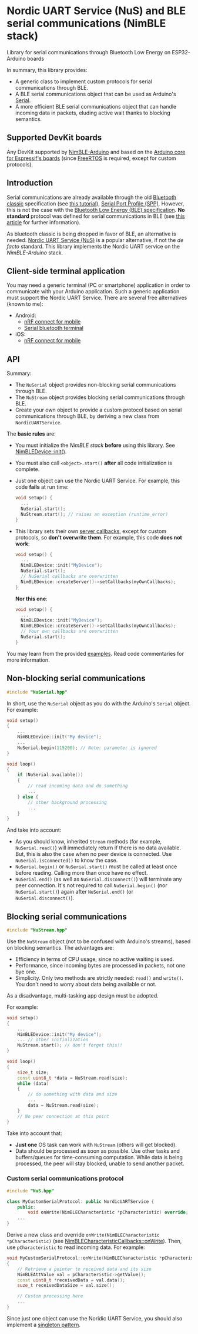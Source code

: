 # Nordic UART Service (NuS) and BLE serial communications (NimBLE stack)

Library for serial communications through Bluetooth Low Energy on ESP32-Arduino boards

In summary, this library provides:

- A generic class to implement custom protocols for serial communications through BLE.
- A BLE serial communications object that can be used as Arduino's [Serial](https://www.arduino.cc/reference/en/language/functions/communication/serial/).
- A more efficient BLE serial communications object that can handle incoming data in packets, eluding active wait thanks to blocking semantics.

## Supported DevKit boards

Any DevKit supported by [NimBLE-Arduino](https://github.com/h2zero/NimBLE-Arduino) and based on the [Arduino core for Espressif's boards](https://github.com/espressif/arduino-esp32)
(since [FreeRTOS](https://www.freertos.org/Embedded-RTOS-Binary-Semaphores.html) is required, except for custom protocols).

## Introduction

Serial communications are already available through the old [Bluetooth classic](https://www.argenox.com/library/bluetooth-classic/introduction-to-bluetooth-classic/) specification (see [this tutorial](https://circuitdigest.com/microcontroller-projects/using-classic-bluetooth-in-esp32-and-toogle-an-led)), [Serial Port Profile (SPP)](https://www.bluetooth.com/specifications/specs/serial-port-profile-1-2/).
However, this is not the case with the [Bluetooth Low Energy (BLE) specification](https://en.wikipedia.org/wiki/Bluetooth_Low_Energy).
**No standard** protocol was defined for serial communications in BLE (see [this article](https://punchthrough.com/serial-over-ble/) for further information).

As bluetooth classic is being dropped in favor of BLE, an alternative is needed. [Nordic UART Service (NuS)](https://docs.nordicsemi.com/bundle/ncs-latest/page/nrf/libraries/bluetooth_services/services/nus.html) is a popular alternative, if not the *de facto* standard.
This library implements the Nordic UART service on the *NimBLE-Arduino* stack.

## Client-side terminal application

You may need a generic terminal (PC or smartphone) application in order to communicate with your Arduino application. Such a generic application must support the Nordic UART Service. There are several free alternatives (known to me):

- Android:
  - [nRF connect for mobile](https://play.google.com/store/apps/details?id=no.nordicsemi.android.mcp)
  - [Serial bluetooth terminal](https://play.google.com/store/apps/details?id=de.kai_morich.serial_bluetooth_terminal)
- iOS:
  - [nRF connect for mobile](https://apps.apple.com/es/app/nrf-connect-for-mobile/id1054362403)

## API

Summary:

- The `NuSerial` object provides non-blocking serial communications through BLE.
- The `NuStream` object provides blocking serial communications through BLE.
- Create your own object to provide a custom protocol based on serial communications through BLE, by deriving a new class from
  `NordicUARTService`.

The **basic rules** are:

- You must initialize the *NimBLE stack* **before** using this library. See [NimBLEDevice::init()](https://h2zero.github.io/NimBLE-Arduino/class_nim_b_l_e_device.html).
- You must also call `<object>.start()` **after** all code initialization is complete.
- Just one object can use the Nordic UART Service. For example, this code **fails** at run time:

  ```c++
  void setup() {
    ...
    NuSerial.start();
    NuStream.start(); // raises an exception (runtime_error)
  }
  ```

- This library sets their own [server callbacks](https://h2zero.github.io/esp-nimble-cpp/class_nim_b_l_e_server_callbacks.html), except for custom protocols, so **don't overwrite them**. For example, this code **does not work**:

  ```c++
  void setup() {
    ...
    NimBLEDevice::init("MyDevice");
    NuSerial.start();
    // NuSerial callbacks are overwritten
    NimBLEDevice::createServer()->setCallbacks(myOwnCallbacks);
  }
  ```

  **Nor this one**:

  ```c++
  void setup() {
    ...
    NimBLEDevice::init("MyDevice");
    NimBLEDevice::createServer()->setCallbacks(myOwnCallbacks);
    // Your own callbacks are overwritten
    NuSerial.start();
  }
  ```

You may learn from the provided [examples](./examples/README.md). Read code commentaries for more information.

## Non-blocking serial communications

```c++
#include "NuSerial.hpp"
```

In short, use the `NuSerial` object as you do with the Arduino's `Serial` object. For example:

```c++
void setup()
{
    ...
    NimBLEDevice::init("My device");
    ...
    NuSerial.begin(115200); // Note: parameter is ignored
}

void loop()
{
    if (NuSerial.available())
    {
        // read incoming data and do something
        ...
    } else {
        // other background processing
        ...
    }
}
```

And take into account:

- As you should know, inherited `Stream` methods (for example, `NuSerial.read()`) will immediately return if there is no data available. But, this is also the case when no peer device is connected. Use `NuSerial.isConnected()` to know the case.
- `NuSerial.begin()` or `NuSerial.start()` must be called at least once before reading. Calling more than once have no effect.
- `NuSerial.end()` (as well as `NuSerial.disconnect()`) will terminate any peer connection. It's not required to call `NuSerial.begin()` (nor `NuSerial.start()`) again after `NuSerial.end()` (or `NuSerial.disconnect()`).

## Blocking serial communications

```c++
#include "NuStream.hpp"
```

Use the `NuStream` object (not to be confused with Arduino's streams), based on blocking semantics. The advantages are:

- Efficiency in terms of CPU usage, since no active waiting is used.
- Performance, since incoming bytes are processed in packets, not one bye one.
- Simplicity. Only two methods are strictly needed: `read()` and `write()`. You don't need to worry about data being available or not.

As a disadvantage, multi-tasking app design must be adopted.

For example:

```c++
void setup()
{
    ...
    NimBLEDevice::init("My device");
    ... // other initialization
    NuStream.start(); // don't forget this!!
}

void loop()
{
    size_t size;
    const uint8_t *data = NuStream.read(size);
    while (data)
    {
        // do something with data and size
        ...
        data = NuStream.read(size);
    }
    // No peer connection at this point
}
```

Take into account that:

- **Just one** OS task can work with `NuStream` (others will get blocked).
- Data should be processed as soon as possible. Use other tasks and buffers/queues for time-consuming computation.
  While data is being processed, the peer will stay blocked, unable to send another packet.

### Custom serial communications protocol

```c++
#include "NuS.hpp"

class MyCustomSerialProtocol: public NordicUARTService {
    public:
        void onWrite(NimBLECharacteristic *pCharacteristic) override;
    ...
}
```

Derive a new class and override `onWrite(NimBLECharacteristic *pCharacteristic)` (see [NimBLECharacteristicCallbacks::onWrite](https://h2zero.github.io/NimBLE-Arduino/class_nim_b_l_e_characteristic_callbacks.html)). Then, use `pCharacteristic` to read incoming data. For example:

```c++
void MyCustomSerialProtocol::onWrite(NimBLECharacteristic *pCharacteristic)
{
    // Retrieve a pointer to received data and its size
    NimBLEAttValue val = pCharacteristic->getValue();
    const uint8_t *receivedData = val.data();
    suze_t receivedDataSize = val.size();

    // Custom processing here
    ...
}
```

Since just one object can use the Noridic UART Service, you should also implement a
[singleton pattern](https://www.geeksforgeeks.org/implementation-of-singleton-class-in-cpp/).
